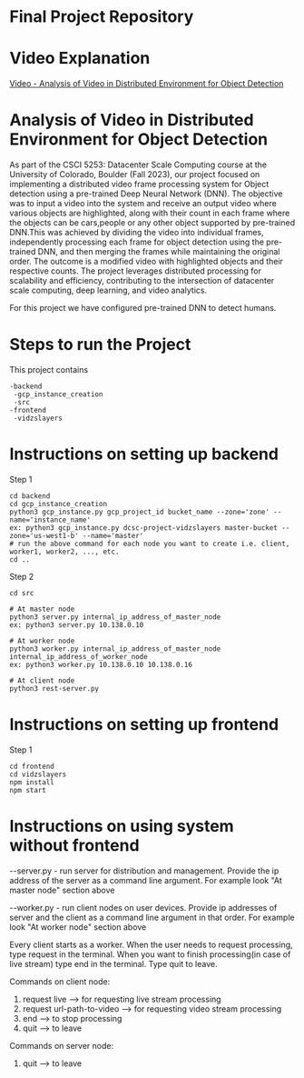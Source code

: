 # Final Project Repository


# Video Explanation
[Video - Analysis of Video in Distributed Environment for Object Detection](https://drive.google.com/file/d/1IxoJAZESDcj8YCw4uFTVuRT-HmayR6_Z/view?usp=sharing)

# Analysis of Video in Distributed Environment for Object Detection

As part of the CSCI 5253: Datacenter Scale Computing course at the University of Colorado, Boulder (Fall 2023), our project focused on implementing a distributed video frame processing system for Object detection using a pre-trained Deep Neural Network (DNN). The objective was to input a video into the system and receive an output video where various objects are highlighted, along with their count in each frame where the objects can be cars,people or any other object supported by pre-trained DNN.This was achieved by dividing the video into individual frames, independently processing each frame for object detection using the pre-trained DNN, and then merging the frames while maintaining the original order. The outcome is a modified video with highlighted objects and their respective counts. The project leverages distributed processing for scalability and efficiency, contributing to the intersection of datacenter scale computing, deep learning, and video analytics.

For this project we have configured pre-trained DNN to detect humans.

# Steps to run the Project

This project contains

```
-backend
 -gcp_instance_creation
 -src
-frontend
 -vidzslayers
```

# Instructions on setting up backend

Step 1
```
cd backend
cd gcp_instance_creation
python3 gcp_instance.py gcp_project_id bucket_name --zone='zone' --name='instance_name'
ex: python3 gcp_instance.py dcsc-project-vidzslayers master-bucket --zone='us-west1-b' --name='master'
# run the above command for each node you want to create i.e. client, worker1, worker2, ..., etc.
cd ..
```
Step 2
```
cd src

# At master node
python3 server.py internal_ip_address_of_master_node
ex: python3 server.py 10.138.0.10

# At worker node
python3 worker.py internal_ip_address_of_master_node internal_ip_address_of_worker_node
ex: python3 worker.py 10.138.0.10 10.138.0.16

# At client node
python3 rest-server.py
```

# Instructions on setting up frontend
Step 1
```
cd frontend
cd vidzslayers
npm install
npm start
```

# Instructions on using system without frontend

--server.py - run server for distribution and management. Provide the ip address of the server as a command line argument. For example look "At master node" section above

--worker.py - run client nodes on user devices. Provide ip addresses of server and the client as a command line argument in that order. For example look "At worker node" section above

Every client starts as a worker. When the user needs to request processing, type request in the terminal. When you want to finish processing(in case of live stream) type end in the terminal. Type quit to leave.

Commands on client node:

1. request live --> for requesting live stream processing
2. request url-path-to-video --> for requesting video stream processing
3. end --> to stop processing
4. quit --> to leave

Commands on server node:

1. quit --> to leave
